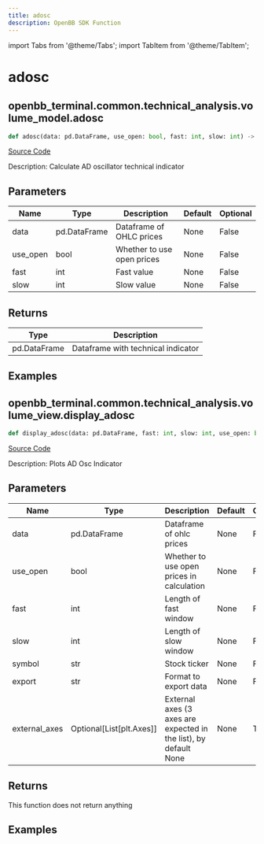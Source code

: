 ```yaml
---
title: adosc
description: OpenBB SDK Function
---
```


import Tabs from '@theme/Tabs';
import TabItem from '@theme/TabItem';

# adosc

<Tabs>
<TabItem value="model" label="Model" default>

## openbb_terminal.common.technical_analysis.volume_model.adosc

```python title='openbb_terminal/common/technical_analysis/volume_model.py'
def adosc(data: pd.DataFrame, use_open: bool, fast: int, slow: int) -> DataFrame
```
[Source Code](https://github.com/OpenBB-finance/OpenBBTerminal/tree/main/openbb_terminal/common/technical_analysis/volume_model.py#L46)

Description: Calculate AD oscillator technical indicator

## Parameters

| Name | Type | Description | Default | Optional |
| ---- | ---- | ----------- | ------- | -------- |
| data | pd.DataFrame | Dataframe of OHLC prices | None | False |
| use_open | bool | Whether to use open prices | None | False |
| fast | int | Fast value | None | False |
| slow | int | Slow value | None | False |

## Returns

| Type | Description |
| ---- | ----------- |
| pd.DataFrame | Dataframe with technical indicator |

## Examples



</TabItem>
<TabItem value="view" label="View">

## openbb_terminal.common.technical_analysis.volume_view.display_adosc

```python title='openbb_terminal/common/technical_analysis/volume_view.py'
def display_adosc(data: pd.DataFrame, fast: int, slow: int, use_open: bool, symbol: str, export: str, external_axes: Optional[List[matplotlib.axes._axes.Axes]]) -> None
```
[Source Code](https://github.com/OpenBB-finance/OpenBBTerminal/tree/main/openbb_terminal/common/technical_analysis/volume_view.py#L141)

Description: Plots AD Osc Indicator

## Parameters

| Name | Type | Description | Default | Optional |
| ---- | ---- | ----------- | ------- | -------- |
| data | pd.DataFrame | Dataframe of ohlc prices | None | False |
| use_open | bool | Whether to use open prices in calculation | None | False |
| fast | int | Length of fast window | None | False |
| slow | int | Length of slow window | None | False |
| symbol | str | Stock ticker | None | False |
| export | str | Format to export data | None | False |
| external_axes | Optional[List[plt.Axes]] | External axes (3 axes are expected in the list), by default None | None | True |

## Returns

This function does not return anything

## Examples



</TabItem>
</Tabs>